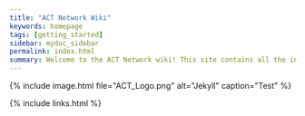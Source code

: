 ```yaml
---
title: "ACT Network Wiki"
keywords: homepage
tags: [getting_started]
sidebar: mydoc_sidebar
permalink: index.html
summary: Welcome to the ACT Network wiki! This site contains all the information necessary for any network roles. This replaces the previous ACT wiki.
---
```



{% include image.html file="ACT_Logo.png" alt="Jekyll" caption="Test" %}

{% include links.html %}
